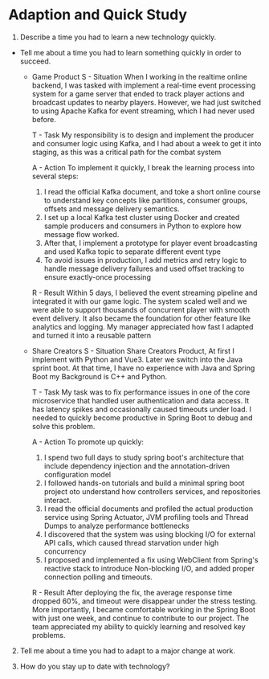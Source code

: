 # Adaption and Quick Study

1. Describe a time you had to learn a new technology quickly.

* Tell me about a time you had to learn something quickly in order to succeed.

    * Game Product
        S - Situation
        When I working in the realtime online backend, I was tasked with implement a real-time event processing system for a game server that ended to track player actions and broadcast updates to nearby players. However, we had just switched to using Apache Kafka for event streaming, which I had never used before.

        T - Task
        My responsibility is to design and implement the producer and consumer logic using Kafka, and I had about a week to get it into staging, as this was a critical path for the combat system

        A - Action
        To implement it quickly, I break the learning process into several steps:
        1. I read the official Kafka document, and toke a short online course to understand key concepts like partitions, consumer groups, offsets and message delivery semantics.
        2. I set up a local Kafka test cluster using Docker and created sample producers and consumers in Python to explore how message flow worked.
        3. After that, I implement a prototype for player event broadcasting and used Kafka topic to separate different event type
        4. To avoid issues in production, I add metrics and retry logic to handle message delivery failures and used offset tracking to ensure exactly-once processing

        R - Result
        Within 5 days, I believed the event streaming pipeline and integrated it with our game logic. The system scaled well and we were able to support thousands of concurrent player with smooth event delivery. It also became the foundation for other feature like analytics and logging. My manager appreciated how fast I adapted and turned it into a reusable pattern

    * Share Creators
        S - Situation
        Share Creators Product, At first I implement with Python and Vue3. Later we switch into the Java sprint boot. At that time, I have no experience with Java and Spring Boot my Background is C++ and Python.

        T - Task
        My task was to fix performance issues in one of the core microservice that handled user authentication and data access. It has latency spikes and occasionally caused timeouts under load. I needed to quickly become productive in Spring Boot to debug and solve this problem.

        A - Action
        To promote up quickly:
        1. I spend two full days to study spring boot's architecture that include dependency injection and the annotation-driven configuration model
        2. I followed hands-on tutorials and build a minimal spring boot project oto understand how controllers services, and repositories interact.
        3. I read the official documents and profiled the actual production service using Spring Actuator, JVM profiling tools and Thread Dumps to analyze performance bottlenecks
        4. I discovered that the system was using blocking I/O for external API calls, which caused thread starvation under high concurrency
        5. I proposed and implemented a fix using WebClient from Spring's reactive stack to introduce Non-blocking I/O, and added proper connection polling and timeouts.

        R - Result
        After deploying the fix, the average response time dropped 60%, and timeout were disappear under the stress testing.
        More importantly, I became comfortable working in the Spring Boot with just one week, and continue to contribute to our project.
        The team appreciated my ability to quickly learning and resolved key problems.

2. Tell me about a time you had to adapt to a major change at work.

3. How do you stay up to date with technology?
